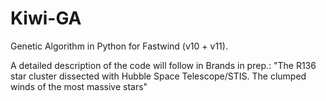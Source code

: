 # Kiwi-GA
Genetic Algorithm in Python for Fastwind (v10 + v11).

A detailed description of the code will follow in Brands in prep.: 
"The R136 star cluster dissected with Hubble Space Telescope/STIS. 
  The clumped winds of the most massive stars"
